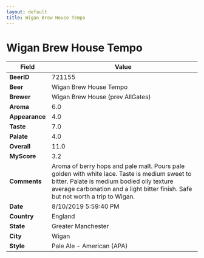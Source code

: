 ```yaml
---
layout: default
title: Wigan Brew House Tempo
---
```


# Wigan Brew House Tempo

| Field         | Value     |
|---------------|-----------|
| **BeerID** | 721155 |
| **Beer** | Wigan Brew House Tempo |
| **Brewer** | Wigan Brew House (prev AllGates) |
| **Aroma** | 6.0 |
| **Appearance** | 4.0 |
| **Taste** | 7.0 |
| **Palate** | 4.0 |
| **Overall** | 11.0 |
| **MyScore** | 3.2 |
| **Comments** | Aroma of berry hops and pale malt. Pours pale golden with white lace. Taste is medium sweet to bitter. Palate is medium bodied oily texture average carbonation and a light bitter finish. Safe but not worth a trip to Wigan. |
| **Date** | 8/10/2019 5:59:40 PM |
| **Country** | England |
| **State** | Greater Manchester |
| **City** | Wigan |
| **Style** | Pale Ale - American (APA) |
